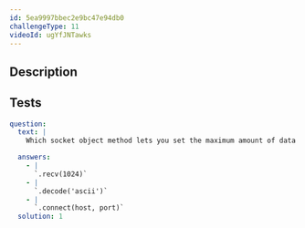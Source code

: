 ```yaml
---
id: 5ea9997bbec2e9bc47e94db0
challengeType: 11
videoId: ugYfJNTawks
---
```


## Description
<section id='description'>
</section>

## Tests
<section id='tests'>

```yml
question:
  text: |
    Which socket object method lets you set the maximum amount of data your client accepts at once?

  answers:
    - |
      `.recv(1024)`
    - |
      `.decode('ascii')`
    - |
      `.connect(host, port)`
  solution: 1
```

</section>

